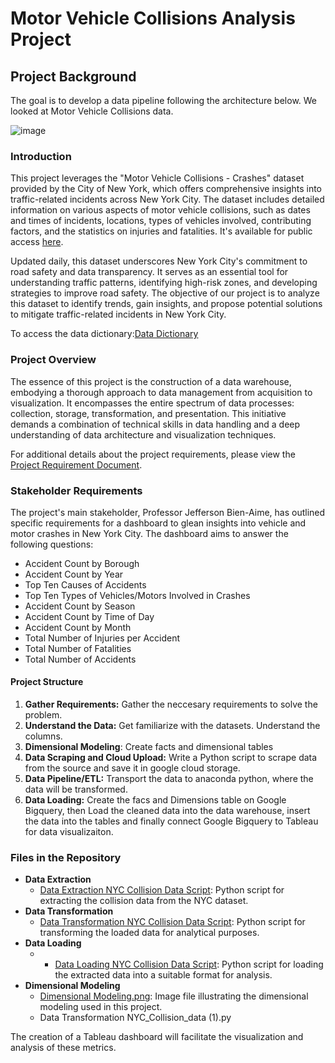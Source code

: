 # Motor Vehicle Collisions Analysis Project

## Project Background

The goal is to develop a data pipeline following the architecture below. We looked at Motor Vehicle Collisions data.

![image](https://github.com/Drummer05/Motor-Vehicle-Collisions---Crashes/assets/144565034/4acaa491-2801-4eb1-9853-aa4b34c7d469)

### Introduction
This project leverages the "Motor Vehicle Collisions - Crashes" dataset provided by the City of New York, which offers comprehensive insights into traffic-related incidents across New York City. The dataset includes detailed information on various aspects of motor vehicle collisions, such as dates and times of incidents, locations, types of vehicles involved, contributing factors, and the statistics on injuries and fatalities. It's available for public access [here](https://data.cityofnewyork.us/Public-Safety/Motor-Vehicle-Collisions-Crashes/h9gi-nx95).

Updated daily, this dataset underscores New York City's commitment to road safety and data transparency. It serves as an essential tool for understanding traffic patterns, identifying high-risk zones, and developing strategies to improve road safety. The objective of our project is to analyze this dataset to identify trends, gain insights, and propose potential solutions to mitigate traffic-related incidents in New York City.

To access the data dictionary:[Data Dictionary](https://docs.google.com/spreadsheets/d/1wpSyFV4l6buYbJLw9VdQ2wDpVaEHRzUmPSIdX4RFfrE/edit#gid=0)

### Project Overview
The essence of this project is the construction of a data warehouse, embodying a thorough approach to data management from acquisition to visualization. It encompasses the entire spectrum of data processes: collection, storage, transformation, and presentation. This initiative demands a combination of technical skills in data handling and a deep understanding of data architecture and visualization techniques.

For additional details about the project requirements, please view the [Project Requirement Document](https://docs.google.com/document/d/1_kOnDBnnz1eypVWkyvQCl2P9orBKbbJV1yRB0RdKzTI/edit).

### Stakeholder Requirements
The project's main stakeholder, Professor Jefferson Bien-Aime, has outlined specific requirements for a dashboard to glean insights into vehicle and motor crashes in New York City. The dashboard aims to answer the following questions:

- Accident Count by Borough
- Accident Count by Year
- Top Ten Causes of Accidents
- Top Ten Types of Vehicles/Motors Involved in Crashes
- Accident Count by Season
- Accident Count by Time of Day
- Accident Count by Month
- Total Number of Injuries per Accident
- Total Number of Fatalities
- Total Number of Accidents

#### Project Structure

1. **Gather Requirements:** Gather the neccesary requirements to solve the problem.
2. **Understand the Data:** Get familiarize with the datasets. Understand the columns.
3. **Dimensional Modeling**: Create facts and dimensional tables
4. **Data Scraping and Cloud Upload:** Write a Python script to scrape data from the source and save it in google cloud storage.
5. **Data Pipeline/ETL:** Transport the data to anaconda python, where the data will be transformed.
6. **Data Loading:** Create the facs and Dimensions table on Google Bigquery, then Load the cleaned data into the data warehouse, insert the data into the tables and finally connect Google Bigquery to Tableau for data visualizaiton.

### Files in the Repository
- **Data Extraction**
  - [Data Extraction NYC Collision Data Script](./Data%20Extraction%20NYC_Collision_data%20(1).py): Python script for extracting the collision data from the NYC dataset.
- **Data Transformation**
  - [Data Transformation NYC Collision Data Script](./Data%20Transformation%20NYC_Collision_data%20(1).py): Python script for transforming the loaded data for analytical purposes.
- **Data Loading**
  - - [Data Loading NYC Collision Data Script](./Data%20Loading%20NYC_Collision_data.py): Python script for loading the extracted data into a suitable format for analysis.
- **Dimensional Modeling**
  - [Dimensional Modeling.png](./Dimensional%20Modeling.png): Image file illustrating the dimensional modeling used in this project.
  - Data Transformation NYC_Collision_data (1).py

The creation of a Tableau dashboard will facilitate the visualization and analysis of these metrics.
